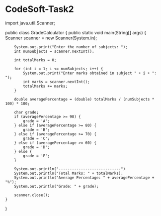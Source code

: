 # CodeSoft-Task2
import java.util.Scanner;

public class GradeCalculator {
    public static void main(String[] args) {
        Scanner scanner = new Scanner(System.in);

        System.out.print("Enter the number of subjects: ");
        int numSubjects = scanner.nextInt();

        int totalMarks = 0;

        for (int i = 1; i <= numSubjects; i++) {
            System.out.print("Enter marks obtained in subject " + i + ": ");
            int marks = scanner.nextInt();
            totalMarks += marks;
        }

        double averagePercentage = (double) totalMarks / (numSubjects * 100) * 100;

        char grade;
        if (averagePercentage >= 90) {
            grade = 'A';
        } else if (averagePercentage >= 80) {
            grade = 'B';
        } else if (averagePercentage >= 70) {
            grade = 'C';
        } else if (averagePercentage >= 60) {
            grade = 'D';
        } else {
            grade = 'F';
        }

        System.out.println("----------------------------")
        System.out.println("Total Marks: " + totalMarks);
        System.out.println("Average Percentage: " + averagePercentage + "%");
        System.out.println("Grade: " + grade);

        scanner.close();
    }
}
